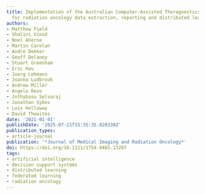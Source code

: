 ```yaml
---
title: Implementation of the Australian Computer-Assisted Theragnostics (AusCAT) network
  for radiation oncology data extraction, reporting and distributed learning
authors:
- Matthew Field
- Shalini Vinod
- Noel Aherne
- Martin Carolan
- Andre Dekker
- Geoff Delaney
- Stuart Greenham
- Eric Hau
- Joerg Lehmann
- Joanna Ludbrook
- Andrew Miller
- Angela Rezo
- Jothybasu Selvaraj
- Jonathan Sykes
- Lois Holloway
- David Thwaites
date: '2021-01-01'
publishDate: '2025-07-21T15:35:35.820330Z'
publication_types:
- article-journal
publication: '*Journal of Medical Imaging and Radiation Oncology*'
doi: https://doi.org/10.1111/1754-9485.13287
tags:
- artificial intelligence
- decision support systems
- distributed learning
- federated learning
- radiation oncology
---
```

